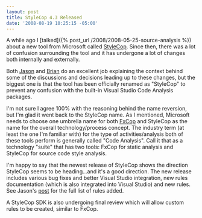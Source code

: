```yaml
---
layout: post
title: StyleCop 4.3 Released
date: '2008-08-19 10:25:15 -05:00'
---
```


A while ago I [talked]({% post_url /2008/2008-05-25-source-analysis %}) about a new tool from Microsoft called [StyleCop](http://code.msdn.microsoft.com/sourceanalysis). Since then, there was a lot of confusion surrounding the tool and it has undergone a lot of changes both internally and externally.

Both [Jason](http://blogs.msdn.com/sourceanalysis/archive/2008/07/20/clearing-up-confusion.aspx) and [Brian](http://blogs.msdn.com/bharry/archive/2008/07/19/clearing-up-confusion.aspx) do an excellent job explaining the context behind some of the discussions and decisions leading up to these changes, but the biggest one is that the tool has been officially renamed as "StyleCop" to prevent any confusion with the built-in Visual Studio Code Analysis packages. 

I'm not sure I agree 100% with the reasoning behind the name reversion, but I'm glad it went back to the StyleCop name. As I mentioned, Microsoft needs to choose one umbrella name for both [FxCop](http://msdn.microsoft.com/en-us/library/bb429476(VS.80).aspx) and StyleCop as the name for the overall technology/process concept. The industry term (at least the one I'm familiar with) for the type of activities/analysis both of these tools perform is generally called "Code Analysis". Call it that as a technology "suite" that has two tools: FxCop for static analysis and StyleCop for source code style analysis.

I'm happy to say that the newest release of StyleCop shows the direction StyleCop seems to be heading...and it's a good direction. The new release includes various bug fixes and better Visual Studio integration, new rules documentation (which is also integrated into Visual Studio) and new rules. See Jason's [post](http://blogs.msdn.com/sourceanalysis/archive/2008/08/19/stylecop-4-3-is-released.aspx) for the full list of rules added.

A StyleCop SDK is also undergoing final review which will allow custom rules to be created, similar to FxCop.
